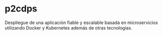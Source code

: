 # p2cdps
Despliegue de una aplicación fiable y escalable basada en microservicios utilizando Docker y Kubernetes además de otras tecnologías.
